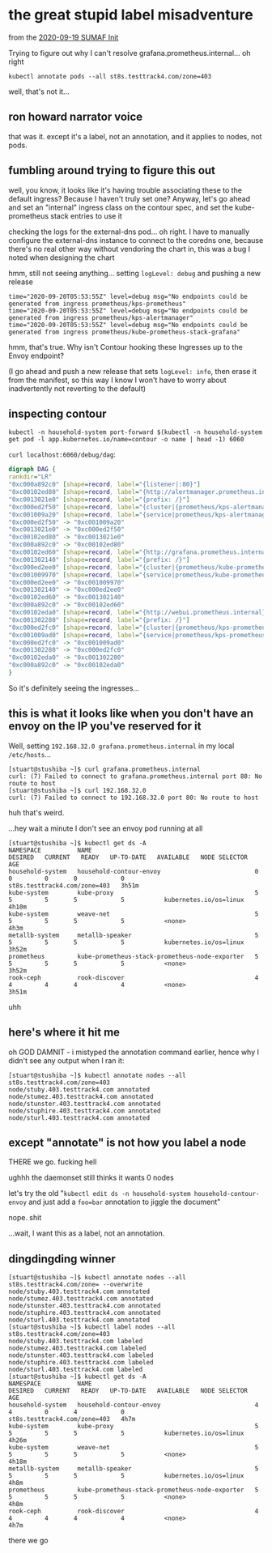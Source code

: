# the great stupid label misadventure

from the [2020-09-19 SUMAF Init](9a47x-1h6w9-ezapf-a1k6k-9a58m)

Trying to figure out why I can't resolve grafana.prometheus.internal... oh right

`kubectl annotate pods --all st8s.testtrack4.com/zone=403`

well, that's not it...

## ron howard narrator voice

that was it. except it's a label, not an annotation, and it applies to nodes, not pods.

## fumbling around trying to figure this out

well, you know, it looks like it's having trouble associating these to the default ingress? Because I haven't truly set one? Anyway, let's go ahead and set an "internal" ingress class on the contour spec, and set the kube-prometheus stack entries to use it

checking the logs for the external-dns pod... oh right. I have to manually configure the external-dns instance to connect to the coredns one, because there's no real other way without vendoring the chart in, this was a bug I noted when designing the chart

hmm, still not seeing anything... setting `logLevel: debug` and pushing a new release

```
time="2020-09-20T05:53:55Z" level=debug msg="No endpoints could be generated from ingress prometheus/kps-prometheus"
time="2020-09-20T05:53:55Z" level=debug msg="No endpoints could be generated from ingress prometheus/kps-alertmanager"
time="2020-09-20T05:53:55Z" level=debug msg="No endpoints could be generated from ingress prometheus/kube-prometheus-stack-grafana"
```

hmm, that's true. Why isn't Contour hooking these Ingresses up to the Envoy endpoint?

(I go ahead and push a new release that sets `logLevel: info`, then erase it from the manifest, so this way I know I won't have to worry about inadvertently not reverting to the default)

## inspecting contour

`kubectl -n household-system port-forward $(kubectl -n household-system get pod -l app.kubernetes.io/name=contour -o name | head -1) 6060`

`curl localhost:6060/debug/dag`:

```dot
digraph DAG {
rankdir="LR"
"0xc000a892c0" [shape=record, label="{listener|:80}"]
"0xc00102ed80" [shape=record, label="{http://alertmanager.prometheus.internal}"]
"0xc0013021e0" [shape=record, label="{prefix: /}"]
"0xc000ed2f50" [shape=record, label="{cluster|{prometheus/kps-alertmanager/9093/da39a3ee5e|weight 0}}"]
"0xc001009a20" [shape=record, label="{service|prometheus/kps-alertmanager:9093}"]
"0xc000ed2f50" -> "0xc001009a20"
"0xc0013021e0" -> "0xc000ed2f50"
"0xc00102ed80" -> "0xc0013021e0"
"0xc000a892c0" -> "0xc00102ed80"
"0xc00102ed60" [shape=record, label="{http://grafana.prometheus.internal}"]
"0xc001302140" [shape=record, label="{prefix: /}"]
"0xc000ed2ee0" [shape=record, label="{cluster|{prometheus/kube-prometheus-stack-grafana/80/da39a3ee5e|weight 0}}"]
"0xc001009970" [shape=record, label="{service|prometheus/kube-prometheus-stack-grafana:80}"]
"0xc000ed2ee0" -> "0xc001009970"
"0xc001302140" -> "0xc000ed2ee0"
"0xc00102ed60" -> "0xc001302140"
"0xc000a892c0" -> "0xc00102ed60"
"0xc00102eda0" [shape=record, label="{http://webui.prometheus.internal}"]
"0xc001302280" [shape=record, label="{prefix: /}"]
"0xc000ed2fc0" [shape=record, label="{cluster|{prometheus/kps-prometheus/9090/da39a3ee5e|weight 0}}"]
"0xc001009ad0" [shape=record, label="{service|prometheus/kps-prometheus:9090}"]
"0xc000ed2fc0" -> "0xc001009ad0"
"0xc001302280" -> "0xc000ed2fc0"
"0xc00102eda0" -> "0xc001302280"
"0xc000a892c0" -> "0xc00102eda0"
}
```

So it's definitely seeing the ingresses...

## this is what it looks like when you don't have an envoy on the IP you've reserved for it

Well, setting `192.168.32.0 grafana.prometheus.internal` in my local `/etc/hosts`...

```
[stuart@stushiba ~]$ curl grafana.prometheus.internal
curl: (7) Failed to connect to grafana.prometheus.internal port 80: No route to host
[stuart@stushiba ~]$ curl 192.168.32.0
curl: (7) Failed to connect to 192.168.32.0 port 80: No route to host
```

huh that's weird.

...hey wait a minute I don't see an envoy pod running at all

```
[stuart@stushiba ~]$ kubectl get ds -A
NAMESPACE          NAME                                             DESIRED   CURRENT   READY   UP-TO-DATE   AVAILABLE   NODE SELECTOR                  AGE
household-system   household-contour-envoy                          0         0         0       0            0           st8s.testtrack4.com/zone=403   3h51m
kube-system        kube-proxy                                       5         5         5       5            5           kubernetes.io/os=linux         4h10m
kube-system        weave-net                                        5         5         5       5            5           <none>                         4h3m
metallb-system     metallb-speaker                                  5         5         5       5            5           kubernetes.io/os=linux         3h52m
prometheus         kube-prometheus-stack-prometheus-node-exporter   5         5         5       5            5           <none>                         3h52m
rook-ceph          rook-discover                                    4         4         4       4            4           <none>                         3h51m
```

uhh

## here's where it hit me

oh GOD DAMNIT - i mistyped the annotation command earlier, hence why I didn't see any output when I ran it:

```
[stuart@stushiba ~]$ kubectl annotate nodes --all st8s.testtrack4.com/zone=403
node/stuby.403.testtrack4.com annotated
node/stumez.403.testtrack4.com annotated
node/stunster.403.testtrack4.com annotated
node/stuphire.403.testtrack4.com annotated
node/sturl.403.testtrack4.com annotated
```

## except "annotate" is not how you label a node

THERE we go. fucking hell

ughhh the daemonset still thinks it wants 0 nodes

let's try the old "`kubectl edit ds -n household-system household-contour-envoy` and just add a `foo=bar` annotation to jiggle the document"

nope. shit

...wait, I want this as a label, not an annotation.

## dingdingding winner

```
[stuart@stushiba ~]$ kubectl annotate nodes --all st8s.testtrack4.com/zone= --overwrite
node/stuby.403.testtrack4.com annotated
node/stumez.403.testtrack4.com annotated
node/stunster.403.testtrack4.com annotated
node/stuphire.403.testtrack4.com annotated
node/sturl.403.testtrack4.com annotated
[stuart@stushiba ~]$ kubectl label nodes --all st8s.testtrack4.com/zone=403
node/stuby.403.testtrack4.com labeled
node/stumez.403.testtrack4.com labeled
node/stunster.403.testtrack4.com labeled
node/stuphire.403.testtrack4.com labeled
node/sturl.403.testtrack4.com labeled
[stuart@stushiba ~]$ kubectl get ds -A
NAMESPACE          NAME                                             DESIRED   CURRENT   READY   UP-TO-DATE   AVAILABLE   NODE SELECTOR                  AGE
household-system   household-contour-envoy                          4         4         0       4            0           st8s.testtrack4.com/zone=403   4h7m
kube-system        kube-proxy                                       5         5         5       5            5           kubernetes.io/os=linux         4h26m
kube-system        weave-net                                        5         5         5       5            5           <none>                         4h18m
metallb-system     metallb-speaker                                  5         5         5       5            5           kubernetes.io/os=linux         4h8m
prometheus         kube-prometheus-stack-prometheus-node-exporter   5         5         5       5            5           <none>                         4h8m
rook-ceph          rook-discover                                    4         4         4       4            4           <none>                         4h7m
```

there we go

